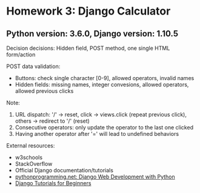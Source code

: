 # Homework 3: Django Calculator
## Python version: 3.6.0, Django version: 1.10.5

Decision decisions: Hidden field, POST method, one single HTML form/action

POST data validation:
* Buttons: check single character [0-9], allowed operators, invalid names
* Hidden fields: missing names, integer convesions, allowed operators, allowed previous clicks

Note:

1. URL dispatch: '/' -> reset, click -> views.click (repeat previous click), others -> redirect to '/' (reset)
2. Consecutive operators: only update the operator to the last one clicked
3. Having another operator after '=' will lead to undefined behaviors

External resources:
* w3schools
* StackOverflow
* Official Django documentation/tutorials
* [pythonprogramming.net: Django Web Development with Python](https://pythonprogramming.net/django-web-development-with-python-intro/)
* [Django Tutorials for Beginners](https://www.youtube.com/playlist?list=PL6gx4Cwl9DGBlmzzFcLgDhKTTfNLfX1IK)

